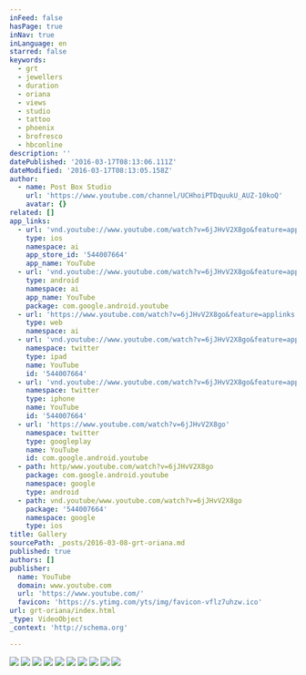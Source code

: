 ```yaml
---
inFeed: false
hasPage: true
inNav: true
inLanguage: en
starred: false
keywords:
  - grt
  - jewellers
  - duration
  - oriana
  - views
  - studio
  - tattoo
  - phoenix
  - brofresco
  - hbconline
description: ''
datePublished: '2016-03-17T08:13:06.111Z'
dateModified: '2016-03-17T08:13:05.158Z'
author:
  - name: Post Box Studio
    url: 'https://www.youtube.com/channel/UCHhoiPTDquukU_AUZ-10koQ'
    avatar: {}
related: []
app_links:
  - url: 'vnd.youtube://www.youtube.com/watch?v=6jJHvV2X8go&feature=applinks'
    type: ios
    namespace: ai
    app_store_id: '544007664'
    app_name: YouTube
  - url: 'vnd.youtube://www.youtube.com/watch?v=6jJHvV2X8go&feature=applinks'
    type: android
    namespace: ai
    app_name: YouTube
    package: com.google.android.youtube
  - url: 'https://www.youtube.com/watch?v=6jJHvV2X8go&feature=applinks'
    type: web
    namespace: ai
  - url: 'vnd.youtube://www.youtube.com/watch?v=6jJHvV2X8go&feature=applinks'
    namespace: twitter
    type: ipad
    name: YouTube
    id: '544007664'
  - url: 'vnd.youtube://www.youtube.com/watch?v=6jJHvV2X8go&feature=applinks'
    namespace: twitter
    type: iphone
    name: YouTube
    id: '544007664'
  - url: 'https://www.youtube.com/watch?v=6jJHvV2X8go'
    namespace: twitter
    type: googleplay
    name: YouTube
    id: com.google.android.youtube
  - path: http/www.youtube.com/watch?v=6jJHvV2X8go
    package: com.google.android.youtube
    namespace: google
    type: android
  - path: vnd.youtube/www.youtube.com/watch?v=6jJHvV2X8go
    package: '544007664'
    namespace: google
    type: ios
title: Gallery
sourcePath: _posts/2016-03-08-grt-oriana.md
published: true
authors: []
publisher:
  name: YouTube
  domain: www.youtube.com
  url: 'https://www.youtube.com/'
  favicon: 'https://s.ytimg.com/yts/img/favicon-vflz7uhzw.ico'
url: grt-oriana/index.html
_type: VideoObject
_context: 'http://schema.org'

---
```

![](https://the-grid-user-content.s3-us-west-2.amazonaws.com/ac9bcf13-6505-4ae3-809f-169b382318b0.jpg)
![](https://the-grid-user-content.s3-us-west-2.amazonaws.com/440e9a16-f81b-42fd-9b9e-08eae826fbee.jpg)
![](https://the-grid-user-content.s3-us-west-2.amazonaws.com/cf51eb0b-6be7-48ec-95bb-59a2f34aea72.jpg)
![](https://the-grid-user-content.s3-us-west-2.amazonaws.com/a49ef45d-4125-4e80-8563-cc9d09f451b8.jpg)
![](https://the-grid-user-content.s3-us-west-2.amazonaws.com/4256f064-4564-4eaa-acfc-7a1ded906ad7.jpg)
![](https://the-grid-user-content.s3-us-west-2.amazonaws.com/8dfa9f59-cfd9-40b2-b06f-9942964e09b2.jpg)
![](https://the-grid-user-content.s3-us-west-2.amazonaws.com/c5441728-b86a-44c3-bf98-57ac33a6283a.jpg)
![](https://the-grid-user-content.s3-us-west-2.amazonaws.com/ba048cfc-51af-4e86-a103-515b863657ac.jpg)
![](https://the-grid-user-content.s3-us-west-2.amazonaws.com/e965b388-c636-4974-95b2-b059b38d81c8.jpg)
![](https://the-grid-user-content.s3-us-west-2.amazonaws.com/7d3e4ad7-1665-42a1-a15e-5b3ab1870884.jpg)
